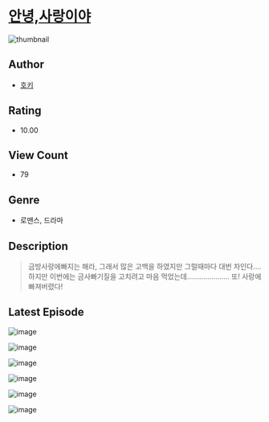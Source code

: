 # [안녕,사랑이야](https://comic.naver.com/bestChallenge/list?titleId=810488)
![thumbnail](https://image-comic.pstatic.net/user_contents_data/challenge_comic/2023/05/24/305269/upload_3545230345280513337_480x623.jpeg)

## Author
- [호키](https://comic.naver.com/artistTitle?id=305269)

## Rating
- 10.00

## View Count
- 79

## Genre
- 로맨스, 드라마

## Description
> 금방사랑에빠지는 해라, 그래서 많은 고백을 하였지만 그럴때마다 대번 차인다.... 하지만 이번에는 금사빠기질을 고치려고 마음 먹었는데..................... 또! 사랑에 빠져버렸다!


## Latest Episode
![image](https://image-comic.pstatic.net/user_contents_data/challenge_comic/2023/05/24/305269/upload_3545514199699908196.jpeg)

![image](https://image-comic.pstatic.net/user_contents_data/challenge_comic/2023/05/24/305269/upload_3977303214333702450.jpeg)

![image](https://image-comic.pstatic.net/user_contents_data/challenge_comic/2023/05/24/305269/upload_3558749940252882532.jpeg)

![image](https://image-comic.pstatic.net/user_contents_data/challenge_comic/2023/05/24/305269/upload_7005406632162572345.jpeg)

![image](https://image-comic.pstatic.net/user_contents_data/challenge_comic/2023/05/24/305269/upload_3558741122718120245.jpeg)

![image](https://image-comic.pstatic.net/user_contents_data/challenge_comic/2023/05/24/305269/upload_4135202077740720993.jpeg)
